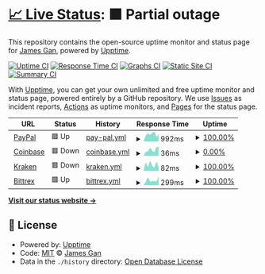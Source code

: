 # [📈 Live Status](https://https://exchanges.chain.courses/): <!--live status--> **🟧 Partial outage**

This repository contains the open-source uptime monitor and status page for [James Gan](http://bellevue.tech), powered by [Upptime](https://github.com/upptime/upptime).

[![Uptime CI](https://github.com/koj-co/upptime/workflows/Uptime%20CI/badge.svg)](https://github.com/koj-co/upptime/actions?query=workflow%3A%22Uptime+CI%22)
[![Response Time CI](https://github.com/koj-co/upptime/workflows/Response%20Time%20CI/badge.svg)](https://github.com/koj-co/upptime/actions?query=workflow%3A%22Response+Time+CI%22)
[![Graphs CI](https://github.com/koj-co/upptime/workflows/Graphs%20CI/badge.svg)](https://github.com/koj-co/upptime/actions?query=workflow%3A%22Graphs+CI%22)
[![Static Site CI](https://github.com/koj-co/upptime/workflows/Static%20Site%20CI/badge.svg)](https://github.com/koj-co/upptime/actions?query=workflow%3A%22Static+Site+CI%22)
[![Summary CI](https://github.com/koj-co/upptime/workflows/Summary%20CI/badge.svg)](https://github.com/koj-co/upptime/actions?query=workflow%3A%22Summary+CI%22)

With [Upptime](https://upptime.js.org), you can get your own unlimited and free uptime monitor and status page, powered entirely by a GitHub repository. We use [Issues](https://github.com/jamesylgan/exchanges/issues) as incident reports, [Actions](https://github.com/jamesylgan/exchanges/actions) as uptime monitors, and [Pages](https://https://exchanges.chain.courses/) for the status page.

<!--start: status pages-->
<!-- This summary is generated by Upptime (https://github.com/upptime/upptime) -->
<!-- Do not edit this manually, your changes will be overwritten -->
<!-- prettier-ignore -->
| URL | Status | History | Response Time | Uptime |
| --- | ------ | ------- | ------------- | ------ |
| <img alt="" src="https://icons.duckduckgo.com/ip3/paypal.com.ico" height="13"> [PayPal](https://paypal.com) | 🟩 Up | [pay-pal.yml](https://github.com/chain-courses/exchanges/commits/HEAD/history/pay-pal.yml) | <details><summary><img alt="Response time graph" src="./graphs/pay-pal/response-time-week.png" height="20"> 992ms</summary><br><a href="https://exchanges.chain.courses/history/pay-pal"><img alt="Response time 987" src="https://img.shields.io/endpoint?url=https%3A%2F%2Fraw.githubusercontent.com%2Fchain-courses%2Fexchanges%2FHEAD%2Fapi%2Fpay-pal%2Fresponse-time.json"></a><br><a href="https://exchanges.chain.courses/history/pay-pal"><img alt="24-hour response time 974" src="https://img.shields.io/endpoint?url=https%3A%2F%2Fraw.githubusercontent.com%2Fchain-courses%2Fexchanges%2FHEAD%2Fapi%2Fpay-pal%2Fresponse-time-day.json"></a><br><a href="https://exchanges.chain.courses/history/pay-pal"><img alt="7-day response time 992" src="https://img.shields.io/endpoint?url=https%3A%2F%2Fraw.githubusercontent.com%2Fchain-courses%2Fexchanges%2FHEAD%2Fapi%2Fpay-pal%2Fresponse-time-week.json"></a><br><a href="https://exchanges.chain.courses/history/pay-pal"><img alt="30-day response time 1088" src="https://img.shields.io/endpoint?url=https%3A%2F%2Fraw.githubusercontent.com%2Fchain-courses%2Fexchanges%2FHEAD%2Fapi%2Fpay-pal%2Fresponse-time-month.json"></a><br><a href="https://exchanges.chain.courses/history/pay-pal"><img alt="1-year response time 1052" src="https://img.shields.io/endpoint?url=https%3A%2F%2Fraw.githubusercontent.com%2Fchain-courses%2Fexchanges%2FHEAD%2Fapi%2Fpay-pal%2Fresponse-time-year.json"></a></details> | <details><summary><a href="https://exchanges.chain.courses/history/pay-pal">100.00%</a></summary><a href="https://exchanges.chain.courses/history/pay-pal"><img alt="All-time uptime 99.98%" src="https://img.shields.io/endpoint?url=https%3A%2F%2Fraw.githubusercontent.com%2Fchain-courses%2Fexchanges%2FHEAD%2Fapi%2Fpay-pal%2Fuptime.json"></a><br><a href="https://exchanges.chain.courses/history/pay-pal"><img alt="24-hour uptime 100.00%" src="https://img.shields.io/endpoint?url=https%3A%2F%2Fraw.githubusercontent.com%2Fchain-courses%2Fexchanges%2FHEAD%2Fapi%2Fpay-pal%2Fuptime-day.json"></a><br><a href="https://exchanges.chain.courses/history/pay-pal"><img alt="7-day uptime 100.00%" src="https://img.shields.io/endpoint?url=https%3A%2F%2Fraw.githubusercontent.com%2Fchain-courses%2Fexchanges%2FHEAD%2Fapi%2Fpay-pal%2Fuptime-week.json"></a><br><a href="https://exchanges.chain.courses/history/pay-pal"><img alt="30-day uptime 100.00%" src="https://img.shields.io/endpoint?url=https%3A%2F%2Fraw.githubusercontent.com%2Fchain-courses%2Fexchanges%2FHEAD%2Fapi%2Fpay-pal%2Fuptime-month.json"></a><br><a href="https://exchanges.chain.courses/history/pay-pal"><img alt="1-year uptime 99.98%" src="https://img.shields.io/endpoint?url=https%3A%2F%2Fraw.githubusercontent.com%2Fchain-courses%2Fexchanges%2FHEAD%2Fapi%2Fpay-pal%2Fuptime-year.json"></a></details>
| <img alt="" src="https://icons.duckduckgo.com/ip3/www.coinbase.com.ico" height="13"> [Coinbase](https://www.coinbase.com) | 🟥 Down | [coinbase.yml](https://github.com/chain-courses/exchanges/commits/HEAD/history/coinbase.yml) | <details><summary><img alt="Response time graph" src="./graphs/coinbase/response-time-week.png" height="20"> 36ms</summary><br><a href="https://exchanges.chain.courses/history/coinbase"><img alt="Response time 71" src="https://img.shields.io/endpoint?url=https%3A%2F%2Fraw.githubusercontent.com%2Fchain-courses%2Fexchanges%2FHEAD%2Fapi%2Fcoinbase%2Fresponse-time.json"></a><br><a href="https://exchanges.chain.courses/history/coinbase"><img alt="24-hour response time 54" src="https://img.shields.io/endpoint?url=https%3A%2F%2Fraw.githubusercontent.com%2Fchain-courses%2Fexchanges%2FHEAD%2Fapi%2Fcoinbase%2Fresponse-time-day.json"></a><br><a href="https://exchanges.chain.courses/history/coinbase"><img alt="7-day response time 36" src="https://img.shields.io/endpoint?url=https%3A%2F%2Fraw.githubusercontent.com%2Fchain-courses%2Fexchanges%2FHEAD%2Fapi%2Fcoinbase%2Fresponse-time-week.json"></a><br><a href="https://exchanges.chain.courses/history/coinbase"><img alt="30-day response time 60" src="https://img.shields.io/endpoint?url=https%3A%2F%2Fraw.githubusercontent.com%2Fchain-courses%2Fexchanges%2FHEAD%2Fapi%2Fcoinbase%2Fresponse-time-month.json"></a><br><a href="https://exchanges.chain.courses/history/coinbase"><img alt="1-year response time 67" src="https://img.shields.io/endpoint?url=https%3A%2F%2Fraw.githubusercontent.com%2Fchain-courses%2Fexchanges%2FHEAD%2Fapi%2Fcoinbase%2Fresponse-time-year.json"></a></details> | <details><summary><a href="https://exchanges.chain.courses/history/coinbase">0.00%</a></summary><a href="https://exchanges.chain.courses/history/coinbase"><img alt="All-time uptime 15.45%" src="https://img.shields.io/endpoint?url=https%3A%2F%2Fraw.githubusercontent.com%2Fchain-courses%2Fexchanges%2FHEAD%2Fapi%2Fcoinbase%2Fuptime.json"></a><br><a href="https://exchanges.chain.courses/history/coinbase"><img alt="24-hour uptime 0.00%" src="https://img.shields.io/endpoint?url=https%3A%2F%2Fraw.githubusercontent.com%2Fchain-courses%2Fexchanges%2FHEAD%2Fapi%2Fcoinbase%2Fuptime-day.json"></a><br><a href="https://exchanges.chain.courses/history/coinbase"><img alt="7-day uptime 0.00%" src="https://img.shields.io/endpoint?url=https%3A%2F%2Fraw.githubusercontent.com%2Fchain-courses%2Fexchanges%2FHEAD%2Fapi%2Fcoinbase%2Fuptime-week.json"></a><br><a href="https://exchanges.chain.courses/history/coinbase"><img alt="30-day uptime 0.00%" src="https://img.shields.io/endpoint?url=https%3A%2F%2Fraw.githubusercontent.com%2Fchain-courses%2Fexchanges%2FHEAD%2Fapi%2Fcoinbase%2Fuptime-month.json"></a><br><a href="https://exchanges.chain.courses/history/coinbase"><img alt="1-year uptime 0.00%" src="https://img.shields.io/endpoint?url=https%3A%2F%2Fraw.githubusercontent.com%2Fchain-courses%2Fexchanges%2FHEAD%2Fapi%2Fcoinbase%2Fuptime-year.json"></a></details>
| <img alt="" src="https://icons.duckduckgo.com/ip3/www.kraken.com.ico" height="13"> [Kraken](https://www.kraken.com/en-us/) | 🟥 Down | [kraken.yml](https://github.com/chain-courses/exchanges/commits/HEAD/history/kraken.yml) | <details><summary><img alt="Response time graph" src="./graphs/kraken/response-time-week.png" height="20"> 82ms</summary><br><a href="https://exchanges.chain.courses/history/kraken"><img alt="Response time 92" src="https://img.shields.io/endpoint?url=https%3A%2F%2Fraw.githubusercontent.com%2Fchain-courses%2Fexchanges%2FHEAD%2Fapi%2Fkraken%2Fresponse-time.json"></a><br><a href="https://exchanges.chain.courses/history/kraken"><img alt="24-hour response time 46" src="https://img.shields.io/endpoint?url=https%3A%2F%2Fraw.githubusercontent.com%2Fchain-courses%2Fexchanges%2FHEAD%2Fapi%2Fkraken%2Fresponse-time-day.json"></a><br><a href="https://exchanges.chain.courses/history/kraken"><img alt="7-day response time 82" src="https://img.shields.io/endpoint?url=https%3A%2F%2Fraw.githubusercontent.com%2Fchain-courses%2Fexchanges%2FHEAD%2Fapi%2Fkraken%2Fresponse-time-week.json"></a><br><a href="https://exchanges.chain.courses/history/kraken"><img alt="30-day response time 82" src="https://img.shields.io/endpoint?url=https%3A%2F%2Fraw.githubusercontent.com%2Fchain-courses%2Fexchanges%2FHEAD%2Fapi%2Fkraken%2Fresponse-time-month.json"></a><br><a href="https://exchanges.chain.courses/history/kraken"><img alt="1-year response time 91" src="https://img.shields.io/endpoint?url=https%3A%2F%2Fraw.githubusercontent.com%2Fchain-courses%2Fexchanges%2FHEAD%2Fapi%2Fkraken%2Fresponse-time-year.json"></a></details> | <details><summary><a href="https://exchanges.chain.courses/history/kraken">100.00%</a></summary><a href="https://exchanges.chain.courses/history/kraken"><img alt="All-time uptime 45.33%" src="https://img.shields.io/endpoint?url=https%3A%2F%2Fraw.githubusercontent.com%2Fchain-courses%2Fexchanges%2FHEAD%2Fapi%2Fkraken%2Fuptime.json"></a><br><a href="https://exchanges.chain.courses/history/kraken"><img alt="24-hour uptime 100.00%" src="https://img.shields.io/endpoint?url=https%3A%2F%2Fraw.githubusercontent.com%2Fchain-courses%2Fexchanges%2FHEAD%2Fapi%2Fkraken%2Fuptime-day.json"></a><br><a href="https://exchanges.chain.courses/history/kraken"><img alt="7-day uptime 100.00%" src="https://img.shields.io/endpoint?url=https%3A%2F%2Fraw.githubusercontent.com%2Fchain-courses%2Fexchanges%2FHEAD%2Fapi%2Fkraken%2Fuptime-week.json"></a><br><a href="https://exchanges.chain.courses/history/kraken"><img alt="30-day uptime 100.00%" src="https://img.shields.io/endpoint?url=https%3A%2F%2Fraw.githubusercontent.com%2Fchain-courses%2Fexchanges%2FHEAD%2Fapi%2Fkraken%2Fuptime-month.json"></a><br><a href="https://exchanges.chain.courses/history/kraken"><img alt="1-year uptime 100.00%" src="https://img.shields.io/endpoint?url=https%3A%2F%2Fraw.githubusercontent.com%2Fchain-courses%2Fexchanges%2FHEAD%2Fapi%2Fkraken%2Fuptime-year.json"></a></details>
| <img alt="" src="https://icons.duckduckgo.com/ip3/bittrex.com.ico" height="13"> [Bittrex](https://bittrex.com/) | 🟩 Up | [bittrex.yml](https://github.com/chain-courses/exchanges/commits/HEAD/history/bittrex.yml) | <details><summary><img alt="Response time graph" src="./graphs/bittrex/response-time-week.png" height="20"> 299ms</summary><br><a href="https://exchanges.chain.courses/history/bittrex"><img alt="Response time 275" src="https://img.shields.io/endpoint?url=https%3A%2F%2Fraw.githubusercontent.com%2Fchain-courses%2Fexchanges%2FHEAD%2Fapi%2Fbittrex%2Fresponse-time.json"></a><br><a href="https://exchanges.chain.courses/history/bittrex"><img alt="24-hour response time 513" src="https://img.shields.io/endpoint?url=https%3A%2F%2Fraw.githubusercontent.com%2Fchain-courses%2Fexchanges%2FHEAD%2Fapi%2Fbittrex%2Fresponse-time-day.json"></a><br><a href="https://exchanges.chain.courses/history/bittrex"><img alt="7-day response time 299" src="https://img.shields.io/endpoint?url=https%3A%2F%2Fraw.githubusercontent.com%2Fchain-courses%2Fexchanges%2FHEAD%2Fapi%2Fbittrex%2Fresponse-time-week.json"></a><br><a href="https://exchanges.chain.courses/history/bittrex"><img alt="30-day response time 282" src="https://img.shields.io/endpoint?url=https%3A%2F%2Fraw.githubusercontent.com%2Fchain-courses%2Fexchanges%2FHEAD%2Fapi%2Fbittrex%2Fresponse-time-month.json"></a><br><a href="https://exchanges.chain.courses/history/bittrex"><img alt="1-year response time 282" src="https://img.shields.io/endpoint?url=https%3A%2F%2Fraw.githubusercontent.com%2Fchain-courses%2Fexchanges%2FHEAD%2Fapi%2Fbittrex%2Fresponse-time-year.json"></a></details> | <details><summary><a href="https://exchanges.chain.courses/history/bittrex">100.00%</a></summary><a href="https://exchanges.chain.courses/history/bittrex"><img alt="All-time uptime 99.95%" src="https://img.shields.io/endpoint?url=https%3A%2F%2Fraw.githubusercontent.com%2Fchain-courses%2Fexchanges%2FHEAD%2Fapi%2Fbittrex%2Fuptime.json"></a><br><a href="https://exchanges.chain.courses/history/bittrex"><img alt="24-hour uptime 100.00%" src="https://img.shields.io/endpoint?url=https%3A%2F%2Fraw.githubusercontent.com%2Fchain-courses%2Fexchanges%2FHEAD%2Fapi%2Fbittrex%2Fuptime-day.json"></a><br><a href="https://exchanges.chain.courses/history/bittrex"><img alt="7-day uptime 100.00%" src="https://img.shields.io/endpoint?url=https%3A%2F%2Fraw.githubusercontent.com%2Fchain-courses%2Fexchanges%2FHEAD%2Fapi%2Fbittrex%2Fuptime-week.json"></a><br><a href="https://exchanges.chain.courses/history/bittrex"><img alt="30-day uptime 100.00%" src="https://img.shields.io/endpoint?url=https%3A%2F%2Fraw.githubusercontent.com%2Fchain-courses%2Fexchanges%2FHEAD%2Fapi%2Fbittrex%2Fuptime-month.json"></a><br><a href="https://exchanges.chain.courses/history/bittrex"><img alt="1-year uptime 100.00%" src="https://img.shields.io/endpoint?url=https%3A%2F%2Fraw.githubusercontent.com%2Fchain-courses%2Fexchanges%2FHEAD%2Fapi%2Fbittrex%2Fuptime-year.json"></a></details>

<!--end: status pages-->

[**Visit our status website →**](https://https://exchanges.chain.courses/)

## 📄 License

- Powered by: [Upptime](https://github.com/upptime/upptime)
- Code: [MIT](./LICENSE) © [James Gan](http://bellevue.tech)
- Data in the `./history` directory: [Open Database License](https://opendatacommons.org/licenses/odbl/1-0/)
